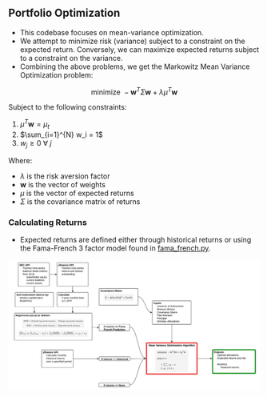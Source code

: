 ## Portfolio Optimization
- This codebase focuses on mean-variance optimization. 
- We attempt to minimize risk (variance) subject to a constraint on the expected return. Conversely, we can maximize expected returns subject to a constraint on the variance. 
- Combining the above problems, we get the Markowitz Mean Variance Optimization problem:

$$ \text{minimize} \ -\mathbf{w}^T \Sigma \mathbf{w} + \lambda \mu^T \mathbf{w}$$

Subject to the following constraints:
  1. $\mu^T \mathbf{w} = \mu_t$
  2. $\sum_{i=1}^{N} w_i = 1$
  3. $w_j \geq 0 \ \forall \ j$

Where:
 - $\lambda$ is the risk aversion factor
 - $\mathbf{w}$ is the vector of weights
 - $\mu$ is the vector of expected returns
 - $\Sigma$ is the covariance matrix of returns


### Calculating Returns
- Expected returns are defined either through historical returns or using the Fama-French 3 factor model found in [fama_french.py](code/fama_french.py).


![Flow Chart](img/Concept%20map.png)